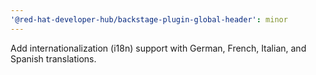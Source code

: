 ```yaml
---
'@red-hat-developer-hub/backstage-plugin-global-header': minor
---
```


Add internationalization (i18n) support with German, French, Italian, and Spanish translations.
